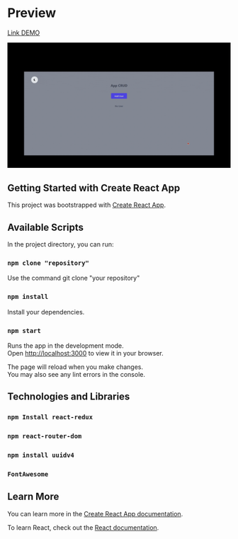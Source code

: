 # Preview
[Link DEMO](crud-redux-delta.vercel.app)


![Crud preview!](public/assets/video/CRUD-GIF.gif)


## Getting Started with Create React App

This project was bootstrapped with [Create React App](https://github.com/facebook/create-react-app).

## Available Scripts

In the project directory, you can run:

### `npm clone "repository"`

Use the command git clone "your repository"

### `npm install`

Install your dependencies.

### `npm start`

Runs the app in the development mode.\
Open [http://localhost:3000](http://localhost:3000) to view it in your browser.

The page will reload when you make changes.\
You may also see any lint errors in the console.

## Technologies and Libraries

### `npm Install react-redux`

### `npm react-router-dom`

### `npm install uuidv4`

### `FontAwesome`


## Learn More

You can learn more in the [Create React App documentation](https://facebook.github.io/create-react-app/docs/getting-started).

To learn React, check out the [React documentation](https://reactjs.org/).


